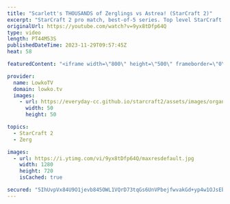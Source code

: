```yaml
---
title: "Scarlett's THOUSANDS of Zerglings vs Astrea! (StarCraft 2)"
excerpt: "StarCraft 2 pro match, best-of-5 series. Top level StarCraft 2 from the American region. Scarlett (Zerg) takes on Astrea (Protoss), the best Canadian and American pro gamers. This match is the upper bracket semi finals of the ESL Masters Winter AM regionals.   Support my work: https://patreon.com/lowkotv"
originalUrl: https://youtube.com/watch?v=9yx8tDfp64Q
type: video
length: PT44M53S
publishedDateTime: 2023-11-29T09:57:45Z
heat: 58

featuredContent: "<iframe width=\"800\" height=\"500\" frameborder=\"0\" src=\"https://www.youtube.com/embed/9yx8tDfp64Q\" allow=\"accelerometer; autoplay; encrypted-media; gyroscope; picture-in-picture\" allowfullscreen></iframe>"

provider:
  name: LowkoTV
  domain: lowko.tv
  images:
    - url: https://everyday-cc.github.io/starcraft2/assets/images/organizations/lowko.tv-50x50.jpg
      width: 50
      height: 50

topics:
  - StarCraft 2
  - Zerg

images:
  - url: https://i.ytimg.com/vi/9yx8tDfp64Q/maxresdefault.jpg
    width: 1280
    height: 720
    isCached: true

secured: "5IhUvpVx84U9O1jevb845OWL1VQrD73tqGs6UnVPbejfwvakGd+yp4w1OJsEb8YciyeC5HBIBYHx3d6rSlLbMVbV7NzzGxXZ3OFGN44Yjl0qAPF8i1gyybpN8d97TRoc2yuWcPPZSp8vOwWbvpZd3/fB9LXblLYurfqN6VzhNW4vjdnykyM6KEud1QoR0VxdZLm1q2VC2z/od8dfE1IavgETYa7TMotfj8nNHXUKYeVnT59UFMvoVlu/7G6D3TzWQiwKpRvzmJFi+vHIA6tO1SHb2M6kPpCU/AH+7WaNhzSweXkAN4SsMx/m4eo2ZnUDP2/mtlgUYku7QNkdO3FGltbLYTOplCZAQ9dy+5GmUoqzBJ0gGpUydYMAkCSX9tryE17qmQaQccahqRfnZIP29s3FvB2cpf43RynR680brB8=;jpkfFOlvxHwbo9s9pbSGHg=="
---
```


